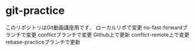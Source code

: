 # git-practice
このリポジトリはGit動画講座用です．
ローカルリポで変更
no-fast-forwardブランチで変更
conflictブランチで変更
Github上で更新
conflict-remote上で変更
rebase-practiceブランチで更新
